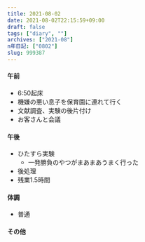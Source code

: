 ```yaml
---
title: 2021-08-02
date: 2021-08-02T22:15:59+09:00
draft: false
tags: ["diary", ""]
archives: ["2021-08"]
n年日記: ["0802"]
slug: 999387
---
```

#### 午前
- 6:50起床
- 機嫌の悪い息子を保育園に連れて行く
- 文献調査、実験の後片付け
- お客さんと会議
#### 午後
- ひたすら実験
  - 一発勝負のやつがまあまあうまく行った
- 後処理
- 残業1.5時間
#### 体調
- 普通
#### その他
